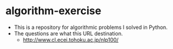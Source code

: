 # algorithm-exercise
- This is a repository for algorithmic problems I solved in Python.
- The questions are what this URL destination.
  - http://www.cl.ecei.tohoku.ac.jp/nlp100/
